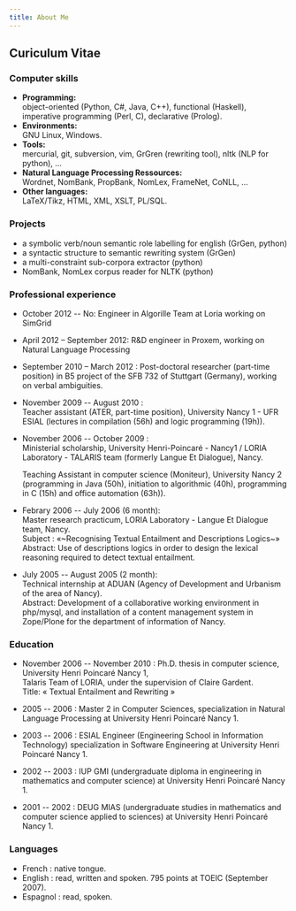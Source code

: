 ```yaml
---
title: About Me
---
```


## Curiculum Vitae
### Computer skills
* **Programming:**  
  object-oriented (Python, C#, Java, C++), functional (Haskell),  
  imperative programming (Perl, C), declarative (Prolog).  
* **Environments:**  
  GNU Linux, Windows.
* **Tools:**  
  mercurial, git, subversion, vim, GrGren (rewriting tool),
  nltk (NLP for python), …
* **Natural Language Processing Ressources:**  
  Wordnet, NomBank, PropBank, NomLex, FrameNet, CoNLL, …
* **Other languages:**  
  LaTeX/Tikz, HTML, XML, XSLT, PL/SQL.
 
### Projects
* a symbolic verb/noun semantic role labelling for english (GrGen, python)
* a syntactic structure to semantic rewriting system (GrGen)
* a multi-constraint sub-corpora extractor (python)
* NomBank, NomLex corpus reader for NLTK (python)

### Professional experience
* October 2012 -- No:
  Engineer in Algorille Team at Loria working on SimGrid

* April 2012 – September 2012:
  R&D engineer in Proxem, working on Natural Language Processing

* September 2010 – March 2012 :
  Post-doctoral researcher (part-time position) in B5 project of the
  SFB 732 of Stuttgart (Germany), working on verbal ambiguities.

* November 2009 -- August 2010 :  
  Teacher assistant (ATER, part-time position), University Nancy 1 -
  UFR ESIAL (lectures in compilation (56h) and logic programming (19h)).

* November 2006 -- October 2009 :  
  Ministerial scholarship, University Henri-Poincaré - Nancy1 / LORIA
  Laboratory - TALARIS team (formerly Langue Et Dialogue), Nancy.

    Teaching Assistant in computer science (Moniteur), University Nancy 2
  (programming in Java (50h), initiation to algorithmic (40h), programming
  in C (15h) and office automation (63h)).

* Febrary 2006 -- July 2006 (6 month):  
  Master research practicum, LORIA Laboratory - Langue Et Dialogue team, Nancy.  
  Subject : «~Recognising Textual Entailment and Descriptions Logics~»  
  Abstract: Use of descriptions logics in order to design the lexical reasoning
  required to detect textual entailment.

* July 2005 -- August 2005 (2 month):  
  Technical internship at ADUAN (Agency of Development and Urbanism of
  the area of Nancy).  
  Abstract: Development of a collaborative working environment in php/mysql,
            and installation of a content management system in Zope/Plone for
            the department of information of Nancy.

### Education
* November 2006 -- November 2010 :
  Ph.D. thesis in computer science, University Henri Poincaré Nancy 1,  
  Talaris Team of LORIA, under the supervision of Claire Gardent.  
  Title: « Textual Entailment and Rewriting »

* 2005 -- 2006 :
  Master 2 in Computer Sciences, specialization in Natural Language Processing
  at University Henri Poincaré Nancy 1.

* 2003 -- 2006 :
  ESIAL Engineer (Engineering School in Information Technology) specialization in
  Software Engineering at University Henri Poincaré Nancy 1.

* 2002 -- 2003 :
  IUP GMI (undergraduate diploma in engineering in mathematics and computer
  science) at University Henri Poincaré Nancy 1.

* 2001 -- 2002 :
  DEUG MIAS (undergraduate studies in mathematics and computer science applied
  to sciences) at University Henri Poincaré Nancy 1.

### Languages
* French : native tongue.
* English : read, written and spoken. 795 points at TOEIC (September 2007).
* Espagnol : read, spoken.

